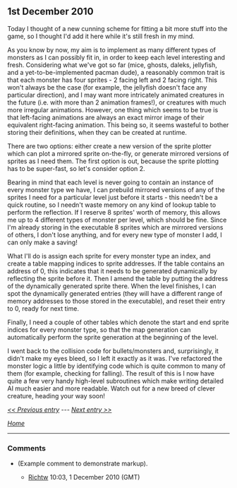 ## 1st December 2010

Today I thought of a new cunning scheme for fitting a bit more stuff into the game, so I thought I'd add it here while it's still fresh in my mind.

As you know by now, my aim is to implement as many different types of monsters as I can possibly fit in, in order to keep each level interesting and fresh. Considering what we've got so far (mice, ghosts, daleks, jellyfish, and a yet-to-be-implemented pacman dude), a reasonably common trait is that each monster has four sprites - 2 facing left and 2 facing right. This won't always be the case (for example, the jellyfish doesn't face any particular direction), and I may want more intricately animated creatures in the future (i.e. with more than 2 animation frames!), or creatures with much more irregular animations. However, one thing which seems to be true is that left-facing animations are always an exact mirror image of their equivalent right-facing animation. This being so, it seems wasteful to bother storing their definitions, when they can be created at runtime.

There are two options: either create a new version of the sprite plotter which can plot a mirrored sprite on-the-fly, or generate mirrored versions of sprites as I need them. The first option is out, because the sprite plotting has to be super-fast, so let's consider option 2.

Bearing in mind that each level is never going to contain an instance of every monster type we have, I can prebuild mirrored versions of any of the sprites I need for a particular level just before it starts - this needn't be a quick routine, so I needn't waste memory on any kind of lookup table to perform the reflection. If I reserve 8 sprites' worth of memory, this allows me up to 4 different types of monster per level, which should be fine. Since I'm already storing in the executable 8 sprites which are mirrored versions of others, I don't lose anything, and for every new type of monster I add, I can only make a saving!

What I'll do is assign each sprite for every monster type an index, and create a table mapping indices to sprite addresses. If the table contains an address of 0, this indicates that it needs to be generated dynamically by reflecting the sprite before it. Then I amend the table by putting the address of the dynamically generated sprite there. When the level finishes, I can spot the dynamically generated entries (they will have a different range of memory addresses to those stored in the executable), and reset their entry to 0, ready for next time.

Finally, I need a couple of other tables which denote the start and end sprite indices for every monster type, so that the map generation can automatically perform the sprite generation at the beginning of the level.

I went back to the collision code for bullets/monsters and, surprisingly, it didn't make my eyes bleed, so I left it exactly as it was. I've refactored the monster logic a little by identifying code which is quite common to many of them (for example, checking for falling). The result of this is I now have quite a few very handy high-level subroutines which make writing detailed AI much easier and more readable. Watch out for a new breed of clever creature, heading your way soon!

*[&lt;&lt; Previous entry](OnslaughtDiary20101129 "wikilink") --- [Next entry &gt;&gt;](OnslaughtDiary20101203 "wikilink")*

*[Home](OnslaughtDiary "wikilink")*

------------------------------------------------------------------------

### Comments

-   (Example comment to demonstrate markup).
    -   [Richtw](User%3ARichtw "wikilink") 10:03, 1 December 2010 (GMT)


